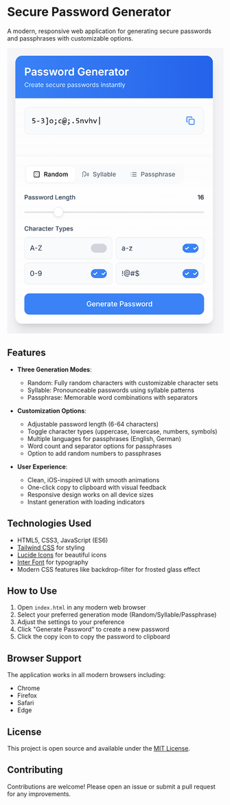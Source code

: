 # Secure Password Generator

A modern, responsive web application for generating secure passwords and passphrases with customizable options.

![Password Generator Screenshot](screenshot.png)

## Features

- **Three Generation Modes**:
  - Random: Fully random characters with customizable character sets
  - Syllable: Pronounceable passwords using syllable patterns
  - Passphrase: Memorable word combinations with separators

- **Customization Options**:
  - Adjustable password length (6-64 characters)
  - Toggle character types (uppercase, lowercase, numbers, symbols)
  - Multiple languages for passphrases (English, German)
  - Word count and separator options for passphrases
  - Option to add random numbers to passphrases

- **User Experience**:
  - Clean, iOS-inspired UI with smooth animations
  - One-click copy to clipboard with visual feedback
  - Responsive design works on all device sizes
  - Instant generation with loading indicators

## Technologies Used

- HTML5, CSS3, JavaScript (ES6)
- [Tailwind CSS](https://tailwindcss.com/) for styling
- [Lucide Icons](https://lucide.dev/) for beautiful icons
- [Inter Font](https://rsms.me/inter/) for typography
- Modern CSS features like backdrop-filter for frosted glass effect

## How to Use

1. Open `index.html` in any modern web browser
2. Select your preferred generation mode (Random/Syllable/Passphrase)
3. Adjust the settings to your preference
4. Click "Generate Password" to create a new password
5. Click the copy icon to copy the password to clipboard

## Browser Support

The application works in all modern browsers including:
- Chrome
- Firefox
- Safari
- Edge

## License

This project is open source and available under the [MIT License](LICENSE).

## Contributing

Contributions are welcome! Please open an issue or submit a pull request for any improvements.
